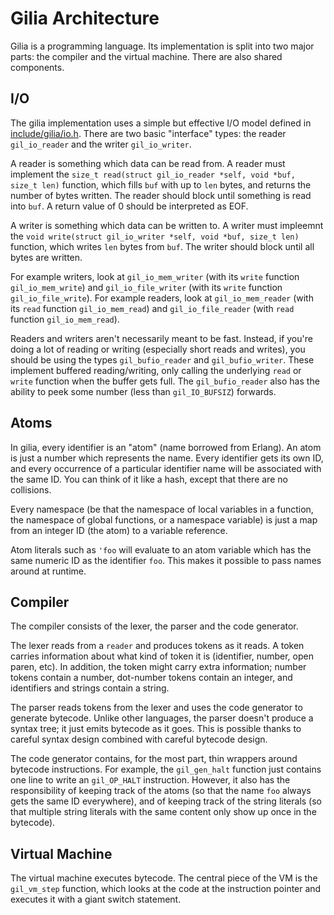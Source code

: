 # Gilia Architecture

Gilia is a programming language. Its implementation is split into two major parts:
the compiler and the virtual machine. There are also shared components.

## I/O

The gilia implementation uses a simple but effective I/O model defined in
[include/gilia/io.h](https://github.com/mortie/gilia/blob/main/include/gilia/io.h).
There are two basic "interface" types: the reader `gil_io_reader`
and the writer `gil_io_writer`.

A reader is something which data can be read from. A reader must implement
the `size_t read(struct gil_io_reader *self, void *buf, size_t len)` function,
which fills `buf` with up to `len` bytes, and returns the number of bytes written.
The reader should block until something is read into `buf`. A return value of
0 should be interpreted as EOF.

A writer is something which data can be written to. A writer must impleemnt
the `void write(struct gil_io_writer *self, void *buf, size_t len)` function,
which writes `len` bytes from `buf`. The writer should block until
all bytes are written.

For example writers, look at `gil_io_mem_writer` (with its `write` function
`gil_io_mem_write`) and `gil_io_file_writer` (with its `write` function `gil_io_file_write`).
For example readers, look at `gil_io_mem_reader` (with its `read` function
`gil_io_mem_read`) and `gil_io_file_reader` (with `read` function `gil_io_mem_read`).

Readers and writers aren't necessarily meant to be fast. Instead, if you're doing
a lot of reading or writing (especially short reads and writes), you should be
using the types `gil_bufio_reader` and `gil_bufio_writer`. These implement buffered
reading/writing, only calling the underlying `read` or `write` function when
the buffer gets full. The `gil_bufio_reader` also has the ability to peek
some number (less than `gil_IO_BUFSIZ`) forwards.

## Atoms

In gilia, every identifier is an "atom" (name borrowed from Erlang). An atom is just
a number which represents the name. Every identifier gets its own ID, and every
occurrence of a particular identifier name will be associated with the same ID.
You can think of it like a hash, except that there are no collisions.

Every namespace (be that the namespace of local variables in a function, the
namespace of global functions, or a namespace variable) is just a map from
an integer ID (the atom) to a variable reference.

Atom literals such as `'foo` will evaluate to an atom variable which has the
same numeric ID as the identifier `foo`. This makes it possible to pass
names around at runtime.

## Compiler

The compiler consists of the lexer, the parser and the code generator.

The lexer reads from a `reader` and produces tokens as it reads.
A token carries information about what kind of token it is (identifier, number,
open paren, etc). In addition, the token might carry extra information;
number tokens contain a number, dot-number tokens contain an integer,
and identifiers and strings contain a string.

The parser reads tokens from the lexer and uses the code generator to generate
bytecode. Unlike other languages, the parser doesn't produce a syntax tree;
it just emits bytecode as it goes. This is possible thanks to careful syntax
design combined with careful bytecode design.

The code generator contains, for the most part, thin wrappers around bytecode
instructions. For example, the `gil_gen_halt` function just contains one line
to write an `gil_OP_HALT` instruction. However, it also has the responsibility
of keeping track of the atoms (so that the name `foo` always gets the same ID
everywhere), and of keeping track of the string literals (so that multiple
string literals with the same content only show up once in the bytecode).

## Virtual Machine

The virtual machine executes bytecode.
The central piece of the VM is the `gil_vm_step` function, which looks at the
code at the instruction pointer and executes it with a giant switch statement.
